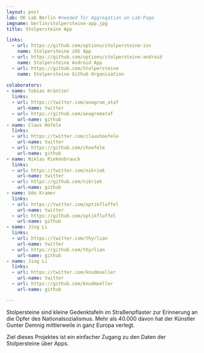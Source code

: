 ```yaml
---
layout: post
lab: OK Lab Berlin #needed for Aggregation on Lab-Page
imgname: berlin/stolpersteine-app.jpg
title: Stolpersteine App

links: 
  - url: https://github.com/optionu/stolpersteine-ios
    name: Stolpersteine iOS App
  - url: https://github.com/optionu/stolpersteine-android
    name: Stolpersteine Android App
  - url: https://github.com/Stolpersteine
    name: Stolpersteine Github Organisation
    
colaborators:
- name: Tobias Kräntzer
  links:
  - url: https://twitter.com/anagrom_ataf
    url-name: twitter
  - url: https://github.com/anagromataf
    url-name: github
- name: Claus Höfele
  links:
  - url: https://twitter.com/claushoefele
    url-name: twitter
  - url: https://github.com/choefele
    url-name: github
- name: Niklas Riekenbrauck
  links:
  - url: https://twitter.com/nikriek
    url-name: twitter
  - url: https://github.com/nikriek
    url-name: github
- name: Udo Kramer
  links:
  - url: https://twitter.com/optikfluffel
    url-name: twitter
  - url: https://github.com/optikfluffel
    url-name: github
- name: Jing Li
  links:
  - url: https://twitter.com/thyrlian
    url-name: twitter
  - url: https://github.com/thyrlian
    url-name: github
- name: Jing Li
  links:
  - url: https://twitter.com/knudmoeller
    url-name: twitter
  - url: https://github.com/knudmoeller
    url-name: github

---
```


Stolpersteine sind kleine Gedenktafeln im Straßenpflaster zur Erinnerung an die Opfer des Nationalsozialismus. Mehr als 40.000 davon hat der Künstler Gunter Demnig mittlerweile in ganz Europa verlegt. 

Ziel dieses Projektes ist ein einfacher Zugang zu den Daten der Stolpersteine über Apps.
